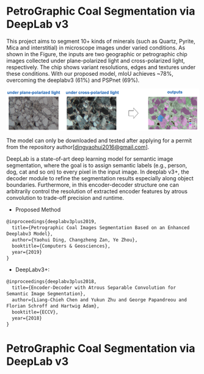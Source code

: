 # PetroGraphic Coal Segmentation via DeepLab v3

This project aims to segment 10+ kinds of minerals (such as Quartz, Pyrite, Mica and interstitial) in microscope images under varied conditions. As shown in the Figure, the inputs are two geographic or petrographic chip images collected under plane-polarized light and cross-polarized light, respectively. The chip shows variant resolutions, edges and textures under these conditions. With our proposed model, mIoU achieves ~78%, overcoming the deeplabv3 (61%) and PSPnet (69%). 

![img](./evaluation/g3doc/img/Enhanced%20Deeplab.png)

The model can only be downloaded and tested after applying for a permit from the repository author[dingyaohui2016@gmail.com]. 

DeepLab is a state-of-art deep learning model for semantic image segmentation,
where the goal is to assign semantic labels (e.g., person, dog, cat and so on)
to every pixel in the input image. In deeplab v3+, the decoder module to refine the segmentation results especially along object
boundaries. Furthermore, in this encoder-decoder structure one can
arbitrarily control the resolution of extracted encoder features by atrous convolution to trade-off precision and runtime.

*   Proposed Method
```
@inproceedings{deeplabv3plus2019,
  title={Petrographic Coal Images Segmentation Based on an Enhanced Deeplabv3 Model},
  author={Yaohui Ding, Changzheng Zan, Ye Zhou},
  booktitle={Computers & Geosciences},
  year={2019}
}
```

*   DeepLabv3+:

```
@inproceedings{deeplabv3plus2018,
  title={Encoder-Decoder with Atrous Separable Convolution for Semantic Image Segmentation},
  author={Liang-Chieh Chen and Yukun Zhu and George Papandreou and Florian Schroff and Hartwig Adam},
  booktitle={ECCV},
  year={2018}
}
```




# PetroGraphic Coal Segmentation via DeepLab v3
